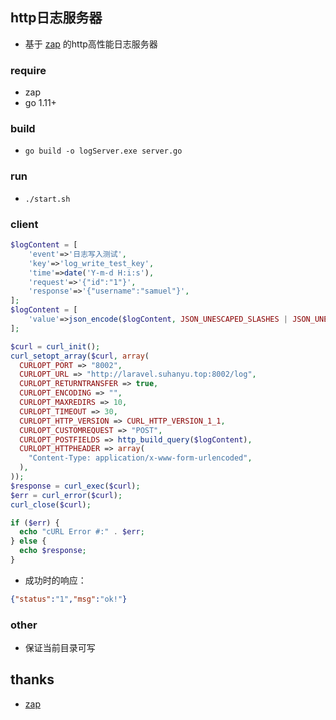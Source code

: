 ## http日志服务器
* 基于 [zap](https://github.com/uber-go/zap) 的http高性能日志服务器

### require
* zap
* go 1.11+

### build
* `go build -o logServer.exe server.go`

### run 
* `./start.sh`

### client

```php
$logContent = [
    'event'=>'日志写入测试',
    'key'=>'log_write_test_key',
    'time'=>date('Y-m-d H:i:s'),
    'request'=>'{"id":"1"}',
    'response'=>'{"username":"samuel"}',
];
$logContent = [
    'value'=>json_encode($logContent, JSON_UNESCAPED_SLASHES | JSON_UNESCAPED_UNICODE),
];

$curl = curl_init();
curl_setopt_array($curl, array(
  CURLOPT_PORT => "8002",
  CURLOPT_URL => "http://laravel.suhanyu.top:8002/log",
  CURLOPT_RETURNTRANSFER => true,
  CURLOPT_ENCODING => "",
  CURLOPT_MAXREDIRS => 10,
  CURLOPT_TIMEOUT => 30,
  CURLOPT_HTTP_VERSION => CURL_HTTP_VERSION_1_1,
  CURLOPT_CUSTOMREQUEST => "POST",
  CURLOPT_POSTFIELDS => http_build_query($logContent),
  CURLOPT_HTTPHEADER => array(
    "Content-Type: application/x-www-form-urlencoded",
  ),
));
$response = curl_exec($curl);
$err = curl_error($curl);
curl_close($curl);

if ($err) {
  echo "cURL Error #:" . $err;
} else {
  echo $response;
}
```

* 成功时的响应：

```json
{"status":"1","msg":"ok!"}
```

### other
* 保证当前目录可写


## thanks
* [zap](https://github.com/uber-go/zap)

